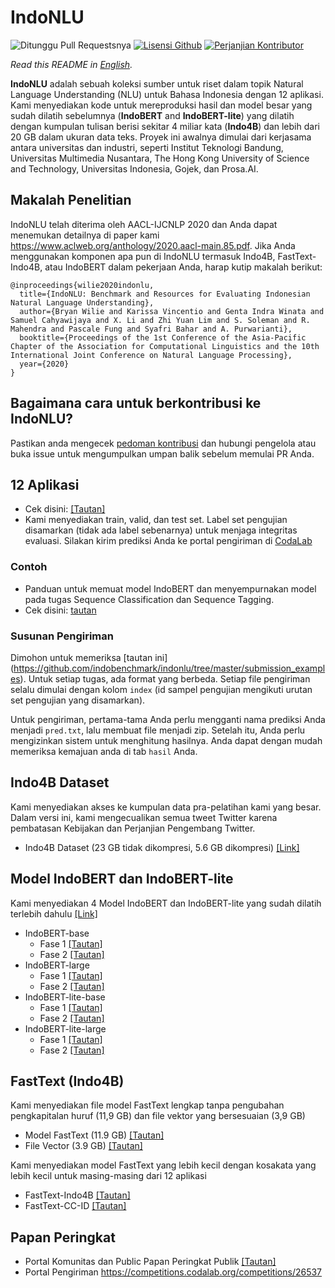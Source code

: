 # IndoNLU 
![Ditunggu Pull Requestsnya](https://img.shields.io/badge/PRs-welcome-brightgreen.svg?style=flat) [![Lisensi Github](https://img.shields.io/badge/license-MIT-blue.svg)](https://github.com/indobenchmark/indonlu/blob/master/LICENSE) [![Perjanjian Kontributor](https://img.shields.io/badge/Contributor%20Covenant-v2.0%20adopted-ff69b4.svg)](CODE_OF_CONDUCT.md)

*Read this README in [English](README.md).*

<b>IndoNLU</b> adalah sebuah koleksi sumber untuk riset dalam topik Natural Language Understanding (NLU) untuk Bahasa Indonesia dengan 12 aplikasi. Kami menyediakan kode untuk mereproduksi hasil dan model besar yang sudah dilatih sebelumnya (<b>IndoBERT</b> and <b>IndoBERT-lite</b>) yang dilatih dengan kumpulan tulisan berisi sekitar 4 miliar kata (<b>Indo4B</b>) dan lebih dari 20 GB dalam ukuran data teks. Proyek ini awalnya dimulai dari kerjasama antara universitas dan industri, seperti Institut Teknologi Bandung, Universitas Multimedia Nusantara, The Hong Kong University of Science and Technology, Universitas Indonesia, Gojek, dan Prosa.AI.

## Makalah Penelitian
IndoNLU telah diterima oleh AACL-IJCNLP 2020 dan Anda dapat menemukan detailnya di paper kami https://www.aclweb.org/anthology/2020.aacl-main.85.pdf.
Jika Anda menggunakan komponen apa pun di IndoNLU termasuk Indo4B, FastText-Indo4B, atau IndoBERT dalam pekerjaan Anda, harap kutip makalah berikut:

```
@inproceedings{wilie2020indonlu,
  title={IndoNLU: Benchmark and Resources for Evaluating Indonesian Natural Language Understanding},
  author={Bryan Wilie and Karissa Vincentio and Genta Indra Winata and Samuel Cahyawijaya and X. Li and Zhi Yuan Lim and S. Soleman and R. Mahendra and Pascale Fung and Syafri Bahar and A. Purwarianti},
  booktitle={Proceedings of the 1st Conference of the Asia-Pacific Chapter of the Association for Computational Linguistics and the 10th International Joint Conference on Natural Language Processing},
  year={2020}
}
```

## Bagaimana cara untuk berkontribusi ke IndoNLU?
Pastikan anda mengecek [pedoman kontribusi](https://github.com/indobenchmark/indonlu/blob/master/CONTRIBUTING.md) dan hubungi pengelola atau buka issue untuk mengumpulkan umpan balik sebelum memulai PR Anda.

## 12 Aplikasi
- Cek disini: [[Tautan]](https://github.com/indobenchmark/indonlu/tree/master/dataset)
- Kami menyediakan train, valid, dan test set. Label set pengujian disamarkan (tidak ada label sebenarnya) untuk menjaga integritas evaluasi. Silakan kirim prediksi Anda ke portal pengiriman di [CodaLab](https://competitions.codalab.org/competitions/26537)

### Contoh
- Panduan untuk memuat model IndoBERT dan menyempurnakan model pada tugas Sequence Classification dan Sequence Tagging.
- Cek disini: [tautan](https://github.com/indobenchmark/indonlu/tree/master/examples)

### Susunan Pengiriman
Dimohon untuk memeriksa [tautan ini] (https://github.com/indobenchmark/indonlu/tree/master/submission_examples). Untuk setiap tugas, ada format yang berbeda. Setiap file pengiriman selalu dimulai dengan kolom `index` (id sampel pengujian mengikuti urutan set pengujian yang disamarkan).

Untuk pengiriman, pertama-tama Anda perlu mengganti nama prediksi Anda menjadi `pred.txt`, lalu membuat file menjadi zip. Setelah itu, Anda perlu mengizinkan sistem untuk menghitung hasilnya. Anda dapat dengan mudah memeriksa kemajuan anda di tab `hasil` Anda.

## Indo4B Dataset
Kami menyediakan akses ke kumpulan data pra-pelatihan kami yang besar. Dalam versi ini, kami mengecualikan semua tweet Twitter karena pembatasan Kebijakan dan Perjanjian Pengembang Twitter.
- Indo4B Dataset (23 GB tidak dikompresi, 5.6 GB dikompresi) [[Link]](https://storage.googleapis.com/babert-pretraining/IndoNLU_finals/dataset/preprocessed/dataset_wot_uncased_blanklines.tar.xz)

## Model IndoBERT dan IndoBERT-lite
Kami menyediakan 4 Model IndoBERT dan IndoBERT-lite yang sudah dilatih terlebih dahulu [[Link]](https://huggingface.co/indobenchmark)
- IndoBERT-base
  - Fase 1  [[Tautan]](https://huggingface.co/indobenchmark/indobert-base-p1)
  - Fase 2  [[Tautan]](https://huggingface.co/indobenchmark/indobert-base-p2)
- IndoBERT-large
  - Fase 1  [[Tautan]](https://huggingface.co/indobenchmark/indobert-large-p1)
  - Fase 2  [[Tautan]](https://huggingface.co/indobenchmark/indobert-large-p2)
- IndoBERT-lite-base
  - Fase 1  [[Tautan]](https://huggingface.co/indobenchmark/indobert-lite-base-p1)
  - Fase 2  [[Tautan]](https://huggingface.co/indobenchmark/indobert-lite-base-p2)
- IndoBERT-lite-large
  - Fase 1  [[Tautan]](https://huggingface.co/indobenchmark/indobert-lite-large-p1)
  - Fase 2  [[Tautan]](https://huggingface.co/indobenchmark/indobert-lite-large-p2)

## FastText (Indo4B)
Kami menyediakan file model FastText lengkap tanpa pengubahan pengkapitalan huruf (11,9 GB) dan file vektor yang bersesuaian (3,9 GB)
- Model FastText (11.9 GB) [[Tautan]](https://storage.googleapis.com/babert-pretraining/IndoNLU_finals/models/fasttext/fasttext.4B.id.300.epoch5.uncased.bin) 
- File Vector (3.9 GB) [[Tautan]](https://storage.googleapis.com/babert-pretraining/IndoNLU_finals/models/fasttext/fasttext.4B.id.300.epoch5.uncased.vec.zip)

Kami menyediakan model FastText yang lebih kecil dengan kosakata yang lebih kecil untuk masing-masing dari 12 aplikasi
- FastText-Indo4B [[Tautan]](https://storage.googleapis.com/babert-pretraining/IndoNLU_finals/models/fasttext/fasttext-4B-id-uncased.zip)
- FastText-CC-ID [[Tautan]](https://storage.googleapis.com/babert-pretraining/IndoNLU_finals/models/fasttext/fasttext-cc-id.zip)

## Papan Peringkat
- Portal Komunitas dan Public Papan Peringkat Publik [[Tautan]](https://www.indobenchmark.com/leaderboard.html)
- Portal Pengiriman https://competitions.codalab.org/competitions/26537
